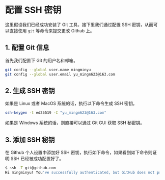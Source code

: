 # 配置 SSH 密钥

<show-structure depth="3"/>

这里假设我们已经成功安装了 Git 工具，接下里我们通过配置 SSH 密钥，从而可以直接使用 `git` 等命令来提交更改 Github 上。


## 1. 配置 Git 信息

首先我们配置下 Git 的用户名和邮箱。

```Bash
git config --global user.name mingminyu
git config --global user.email yu_mingm623@163.com
```

## 2. 生成 SSH 密钥

如果是 Linux 或者 MacOS 系统的话，执行以下命令生成 SSH 密钥。

```Bash
ssh-keygen -t ed25519 -C "yu_mingm623@163.com" 
```

如果是 Windows 系统的话，则直接可以通过 Git GUI 获取 SSH 秘密钥。


## 3. 添加 SSH 秘钥

在 Github 个人设置中添加好 SSH 密钥，执行如下命令，如果看到如下命令则证明 SSH 已经被成功配置好了。

```Bash
$ ssh -T git@github.com
Hi mingminyu! You've successfully authenticated, but GitHub does not provide shell access.
```
